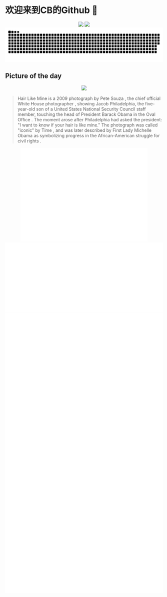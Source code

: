 
# 欢迎来到CB的Github 👋

<div align="center">
  <img height="137px" src="https://github-readme-stats.vercel.app/api?username=SuperCB&show_icons=true&theme=radical" />
  <img height="137px" src="https://github-readme-stats.vercel.app/api/top-langs/?username=SuperCB&hide_title=true&hide_border=true&layout=compact&langs_count=6&text_color=000&icon_color=fff" />
</div>


<div align="center">
    <img src="./contribution-snake/github-contribution-grid-snake.svg" />
</div>



## Picture of the day
<div align="center">
  <img width=400px src="https://upload.wikimedia.org/wikipedia/commons/thumb/2/20/United_States_President_Barack_Obama_bends_down_to_allow_the_son_of_a_White_House_staff_member_to_touch_his_head.jpg/600px-United_States_President_Barack_Obama_bends_down_to_allow_the_son_of_a_White_House_staff_member_to_touch_his_head.jpg" />
</div>

>Hair Like Mine  is a 2009 photograph by  Pete Souza , the  chief official White House photographer , showing Jacob Philadelphia, the five-year-old son of a  United States National Security Council  staff member, touching the head of President  Barack Obama  in the  Oval Office . The moment arose after Philadelphia had asked the president: "I want to know if your hair is like mine." The photograph was called "iconic" by  Time , and was later described by First Lady  Michelle Obama  as symbolizing progress in the African-American  struggle for civil rights .



<div align="center">
  <img height="300px" src="base_metrics.svg" />
  <img  src="metrics.plugin.calendar.full.svg" />
</div>


<div align="center">
  <img  src="plugin_metrics.svg" /> 
</div>
